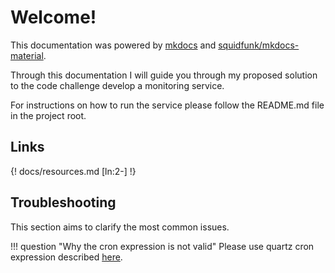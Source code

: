 # Welcome!

This documentation was powered by [mkdocs](https://www.mkdocs.org) and [squidfunk/mkdocs-material](https://squidfunk.github.io/mkdocs-material/).

Through this documentation I will guide you through my proposed solution to the code challenge develop a monitoring service.

For instructions on how to run the service please follow the README.md file in the project root.

## Links

{! docs/resources.md [ln:2-] !}

## Troubleshooting

This section aims to clarify the most common issues.

!!! question "Why the cron expression is not valid"
    Please use quartz cron expression described [here](https://www.quartz-scheduler.org/documentation/quartz-2.3.0/tutorials/crontrigger.html).